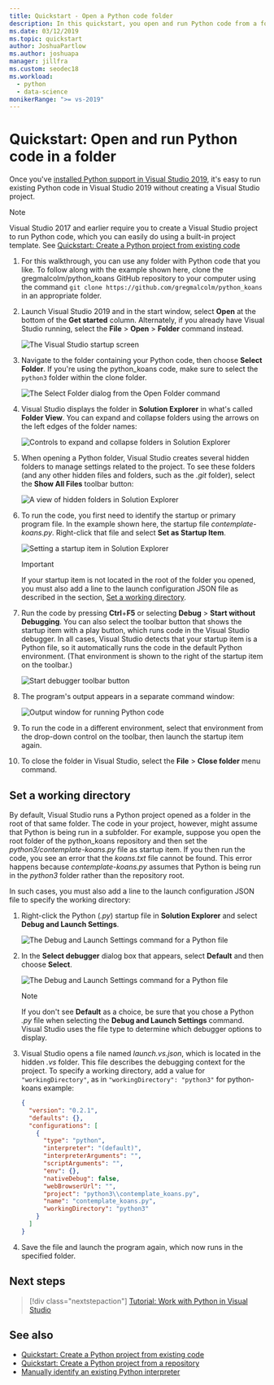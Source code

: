```yaml
---
title: Quickstart - Open a Python code folder
description: In this quickstart, you open and run Python code from a folder without using a Visual Studio project (Visual Studio 2019 only).
ms.date: 03/12/2019
ms.topic: quickstart
author: JoshuaPartlow
ms.author: joshuapa
manager: jillfra
ms.custom: seodec18
ms.workload:
  - python
  - data-science
monikerRange: ">= vs-2019"
---
```


# Quickstart: Open and run Python code in a folder

Once you've [installed Python support in Visual Studio 2019](installing-python-support-in-visual-studio.md), it's easy to run existing Python code in Visual Studio 2019 without creating a Visual Studio project.

> [!Note]
> Visual Studio 2017 and earlier require you to create a Visual Studio project to run Python code, which you can easily do using a built-in project template. See [Quickstart: Create a Python project from existing code](quickstart-01-python-in-visual-studio-project-from-existing-code.md)

1. For this walkthrough, you can use any folder with Python code that you like. To follow along with the example shown here, clone the gregmalcolm/python_koans GitHub repository to your computer using the command `git clone https://github.com/gregmalcolm/python_koans` in an appropriate folder.

1. Launch Visual Studio 2019 and in the start window, select **Open** at the bottom of the **Get started** column. Alternately, if you already have Visual Studio running, select the **File** > **Open** > **Folder** command instead.

    ![The Visual Studio startup screen](media/quickstart-open-folder/01-open-local-folder.png)

1. Navigate to the folder containing your Python code, then choose **Select Folder**. If you're using the python_koans code, make sure to select the `python3` folder within the clone folder.

    ![The Select Folder dialog from the Open Folder command](media/quickstart-open-folder/02-select-folder.png)

1. Visual Studio displays the folder in **Solution Explorer** in what's called **Folder View**. You can expand and collapse folders using the arrows on the left edges of the folder names:

    ![Controls to expand and collapse folders in Solution Explorer](media/quickstart-open-folder/03-expand-collapse-folders.png)

1. When opening a Python folder, Visual Studio creates several hidden folders to manage settings related to the project. To see these folders (and any other hidden files and folders, such as the *.git* folder), select the **Show All Files** toolbar button:

    ![A view of hidden folders in Solution Explorer](media/quickstart-open-folder/05-view-hidden-folders.png)

1. To run the code, you first need to identify the startup or primary program file. In the example shown here, the startup file *contemplate-koans.py*. Right-click that file and select **Set as Startup Item**.

    ![Setting a startup item in Solution Explorer](media/quickstart-open-folder/06-set-as-startup-item-command.png)

    > [!Important]
    > If your startup item is not located in the root of the folder you opened, you must also add a line to the launch configuration JSON file as described in the section, [Set a working directory](#set-a-working-directory).

1. Run the code by pressing **Ctrl**+**F5** or selecting **Debug** > **Start without Debugging**. You can also select the toolbar button that shows the startup item with a play button, which runs code in the Visual Studio debugger. In all cases, Visual Studio detects that your startup item is a Python file, so it automatically runs the code in the default Python environment. (That environment is shown to the right of the startup item on the toolbar.)

    ![Start debugger toolbar button](media/quickstart-open-folder/07-start-debug-toolbar.png)

1. The program's output appears in a separate command window:

    ![Output window for running Python code](media/quickstart-open-folder/08-result-window.png)

1. To run the code in a different environment, select that environment from the drop-down control on the toolbar, then launch the startup item again.

1. To close the folder in Visual Studio, select the **File** > **Close folder** menu command.

## Set a working directory

By default, Visual Studio runs a Python project opened as a folder in the root of that same folder. The code in your project, however, might assume that Python is being run in a subfolder. For example, suppose you open the root folder of the python_koans repository and then set the *python3/contemplate-koans.py* file as startup item. If you then run the code, you see an error that the *koans.txt* file cannot be found. This error happens because *contemplate-koans.py* assumes that Python is being run in the *python3* folder rather than the repository root.

In such cases, you must also add a line to the launch configuration JSON file to specify the working directory:

1. Right-click the Python (*.py*) startup file in **Solution Explorer** and select **Debug and Launch Settings**.

    ![The Debug and Launch Settings command for a Python file](media/quickstart-open-folder/09-debug-launch-settings-menu-command.png)

1. In the **Select debugger** dialog box that appears, select **Default** and then choose **Select**.

    ![The Debug and Launch Settings command for a Python file](media/quickstart-open-folder/10-select-debugger.png)

    > [!Note]
    > If you don't see **Default** as a choice, be sure that you chose a Python *.py* file when selecting the **Debug and Launch Settings** command. Visual Studio uses the file type to determine which debugger options to display.

1. Visual Studio opens a file named *launch.vs.json*, which is located in the hidden *.vs* folder. This file describes the debugging context for the project. To specify a working directory, add a value for `"workingDirectory"`, as in  `"workingDirectory": "python3"` for python-koans example:

    ```json
    {
      "version": "0.2.1",
      "defaults": {},
      "configurations": [
        {
          "type": "python",
          "interpreter": "(default)",
          "interpreterArguments": "",
          "scriptArguments": "",
          "env": {},
          "nativeDebug": false,
          "webBrowserUrl": "",
          "project": "python3\\contemplate_koans.py",
          "name": "contemplate_koans.py",
          "workingDirectory": "python3"
        }
      ]
    }
    ```

1. Save the file and launch the program again, which now runs in the specified folder.

## Next steps

> [!div class="nextstepaction"]
> [Tutorial: Work with Python in Visual Studio](tutorial-working-with-python-in-visual-studio-step-01-create-project.md)

## See also

- [Quickstart: Create a Python project from existing code](quickstart-01-python-in-visual-studio-project-from-existing-code.md)
- [Quickstart: Create a Python project from a repository](quickstart-03-python-in-visual-studio-project-from-repository.md)
- [Manually identify an existing Python interpreter](managing-python-environments-in-visual-studio.md#manually-identify-an-existing-environment)
